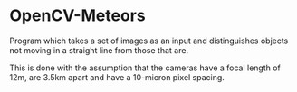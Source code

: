 # OpenCV-Meteors
Program which takes a set of images as an input and distinguishes objects not moving in a straight line from those that are.

This is done with the assumption that the cameras have a focal length of 12m, are 3.5km apart and have a 10-micron pixel spacing.
